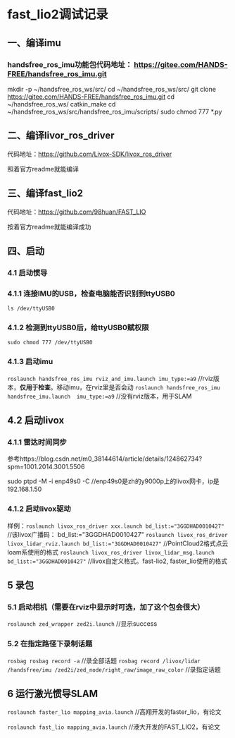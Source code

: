 # fast_lio2调试记录

## 一、编译imu

### handsfree_ros_imu功能包代码地址： https://gitee.com/HANDS-FREE/handsfree_ros_imu.git

mkdir -p ~/handsfree_ros_ws/src/
cd ~/handsfree_ros_ws/src/
git clone https://gitee.com/HANDS-FREE/handsfree_ros_imu.git
cd ~/handsfree_ros_ws/
catkin_make
cd ~/handsfree_ros_ws/src/handsfree_ros_imu/scripts/
sudo chmod 777 *.py

## 二、编译livor_ros_driver

代码地址：https://github.com/Livox-SDK/livox_ros_driver

照着官方readme就能编译

## 三、编译fast_lio2

代码地址：https://github.com/98huan/FAST_LIO

按着官方readme就能编译成功

## 四、启动

### 4.1  启动惯导

### 4.1.1 连接IMU的USB，检查电脑能否识别到ttyUSB0

`ls /dev/ttyUSB0`

### 4.1.2 检测到ttyUSB0后，给ttyUSB0赋权限

`sudo chmod 777 /dev/ttyUSB0`

### 4.1.3 启动imu

`roslaunch handsfree_ros_imu rviz_and_imu.launch imu_type:=a9`	//rviz版本，**仅用于检查**。移动imu，在rviz里是否会动
`roslaunch handsfree_ros_imu handsfree_imu.launch  imu_type:=a9`	//没有rviz版本，用于SLAM

<!--陀螺仪和加速计的发布话题：/handsfree/imu -->
<!-- 磁力计的发布话题：/handsfree/mag -->

## 4.2 启动livox

### 4.1.1 雷达时间同步

参考https://blog.csdn.net/m0_38144614/article/details/124862734?spm=1001.2014.3001.5506

sudo ptpd -M -i enp49s0 -C	//enp49s0是zh的y9000p上的livox网卡，ip是192.168.1.50
<!-- 可以启动livox_iewer查看有没有时间同步（在官网https://www.livoxtech.com/cn/downloads可以下载） -->

### 4.1.2 启动livox驱动

样例：`roslaunch livox_ros_driver xxx.launch bd_list:="3GGDHAD0010427"`	//该livox广播码： bd_list:="3GGDHAD0010427"
`roslaunch livox_ros_driver livox_lidar_rviz.launch bd_list:="3GGDHAD0010427"`	//PointCloud2格式点云  loam系使用的格式
`roslaunch livox_ros_driver livox_lidar_msg.launch bd_list:="3GGDHAD0010427"`	  //livox自定义格式。fast-lio2, faster_lio使用的格式

<!--livox_lidar_rviz.launch	//向外发布pointcloud2格式的点云数据,自动加载rviz-->
<!--livox_lidar.launch	//向外发布pointcloud2格式的点云数据,无rviz-->
<!--livox_lidar_msg.launch	//向外发布览沃自定义点云数据-->

## 5 录包

### 5.1 启动相机（需要在rviz中显示时可选，加了这个包会很大）

`roslaunch zed_wrapper zed2i.launch`		//显示success

### 5.2 在指定路径下录制话题

`rosbag rosbag record -a`	//录全部话题
`rosbag record /livox/lidar /handsfree/imu /zed2i/zed_node/right_raw/image_raw_color`	//录指定话题

## 6 运行激光惯导SLAM

`roslaunch faster_lio mapping_avia.launch`		//高翔开发的faster_lio，有论文

`roslaunch fast_lio mapping_avia.launch`			//港大开发的FAST_LIO2，有论文
